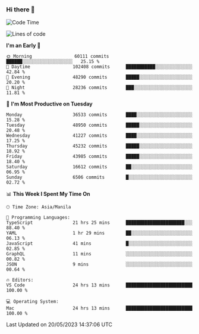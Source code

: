 ### Hi there 👋

<!--START_SECTION:waka-->
![Code Time](http://img.shields.io/badge/Code%20Time-3%2C962%20hrs%2042%20mins-blue)

![Lines of code](https://img.shields.io/badge/From%20Hello%20World%20I%27ve%20Written-99.1%20million%20lines%20of%20code-blue)

**I'm an Early 🐤** 

```text
🌞 Morning                60111 commits       ██████░░░░░░░░░░░░░░░░░░░   25.15 % 
🌆 Daytime                102408 commits      ███████████░░░░░░░░░░░░░░   42.84 % 
🌃 Evening                48290 commits       █████░░░░░░░░░░░░░░░░░░░░   20.20 % 
🌙 Night                  28236 commits       ███░░░░░░░░░░░░░░░░░░░░░░   11.81 % 
```
📅 **I'm Most Productive on Tuesday** 

```text
Monday                   36533 commits       ████░░░░░░░░░░░░░░░░░░░░░   15.28 % 
Tuesday                  48950 commits       █████░░░░░░░░░░░░░░░░░░░░   20.48 % 
Wednesday                41227 commits       ████░░░░░░░░░░░░░░░░░░░░░   17.25 % 
Thursday                 45232 commits       █████░░░░░░░░░░░░░░░░░░░░   18.92 % 
Friday                   43985 commits       █████░░░░░░░░░░░░░░░░░░░░   18.40 % 
Saturday                 16612 commits       ██░░░░░░░░░░░░░░░░░░░░░░░   06.95 % 
Sunday                   6506 commits        █░░░░░░░░░░░░░░░░░░░░░░░░   02.72 % 
```


📊 **This Week I Spent My Time On** 

```text
🕑︎ Time Zone: Asia/Manila

💬 Programming Languages: 
TypeScript               21 hrs 25 mins      ██████████████████████░░░   88.40 % 
YAML                     1 hr 29 mins        ██░░░░░░░░░░░░░░░░░░░░░░░   06.13 % 
JavaScript               41 mins             █░░░░░░░░░░░░░░░░░░░░░░░░   02.85 % 
GraphQL                  11 mins             ░░░░░░░░░░░░░░░░░░░░░░░░░   00.82 % 
JSON                     9 mins              ░░░░░░░░░░░░░░░░░░░░░░░░░   00.64 % 

🔥 Editors: 
VS Code                  24 hrs 13 mins      █████████████████████████   100.00 % 

💻 Operating System: 
Mac                      24 hrs 13 mins      █████████████████████████   100.00 % 
```


 Last Updated on 20/05/2023 14:37:06 UTC
<!--END_SECTION:waka-->


<!--
**rad182/rad182** is a ✨ _special_ ✨ repository because its `README.md` (this file) appears on your GitHub profile.

Here are some ideas to get you started:

- 🔭 I’m currently working on ...
- 🌱 I’m currently learning ...
- 👯 I’m looking to collaborate on ...
- 🤔 I’m looking for help with ...
- 💬 Ask me about ...
- 📫 How to reach me: ...
- 😄 Pronouns: ...
- ⚡ Fun fact: ...
-->

